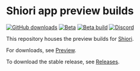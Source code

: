# Shiori app preview builds

[![GitHub downloads](https://img.shields.io/github/downloads/bigbabyboost/komikku-preview/total?label=Downloads&labelColor=27303D&color=0D1117&logo=github&logoColor=FFFFFF&style=flat)](https://github.com/bigbabyboost/komikku-preview/releases) [![Beta](https://img.shields.io/github/v/release/bigbabyboost/komikku-preview.svg?maxAge=3600&label=Beta&labelColor=2c2c47&color=1c1c39)](https://github.com/bigbabyboost/komikku-preview/releases/latest) [![Beta build](https://img.shields.io/github/actions/workflow/status/bigbabyboost/komikku-preview/build_app.yml?labelColor=27303D)](https://github.com/bigbabyboost/komikku-preview/actions/workflows/build_app.yml) [![Discord](https://img.shields.io/discord/1242381704459452488?label=discord&labelColor=7289da&color=2c2f33&style=flat)](https://discord.gg/85jB7V5AJR)

This repository houses the preview builds for [Shiori](https://github.com/bigbabyboost/komikku).

For downloads, see [Preview](https://github.com/bigbabyboost/komikku-preview/releases).

To download the stable release, see [Releases](https://github.com/bigbabyboost/komikku/releases).
